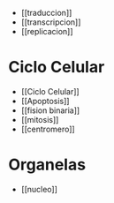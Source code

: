 - [[traduccion]]
- [[transcripcion]]
- [[replicacion]]

# Ciclo Celular

- [[Ciclo Celular]]
- [[Apoptosis]]
- [[fision binaria]]
- [[mitosis]]
- [[centromero]]

# Organelas

- [[nucleo]]
